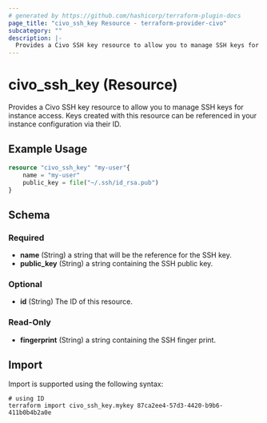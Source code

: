 ```yaml
---
# generated by https://github.com/hashicorp/terraform-plugin-docs
page_title: "civo_ssh_key Resource - terraform-provider-civo"
subcategory: ""
description: |-
  Provides a Civo SSH key resource to allow you to manage SSH keys for instance access. Keys created with this resource can be referenced in your instance configuration via their ID.
---
```


# civo_ssh_key (Resource)

Provides a Civo SSH key resource to allow you to manage SSH keys for instance access. Keys created with this resource can be referenced in your instance configuration via their ID.

## Example Usage

```terraform
resource "civo_ssh_key" "my-user"{
    name = "my-user"
    public_key = file("~/.ssh/id_rsa.pub")
}
```

<!-- schema generated by tfplugindocs -->
## Schema

### Required

- **name** (String) a string that will be the reference for the SSH key.
- **public_key** (String) a string containing the SSH public key.

### Optional

- **id** (String) The ID of this resource.

### Read-Only

- **fingerprint** (String) a string containing the SSH finger print.

## Import

Import is supported using the following syntax:

```shell
# using ID
terraform import civo_ssh_key.mykey 87ca2ee4-57d3-4420-b9b6-411b0b4b2a0e
```
